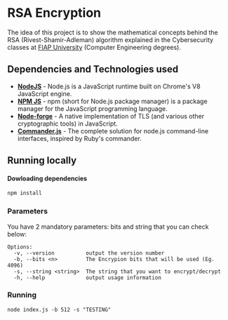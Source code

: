 # RSA Encryption
The idea of this project is to show the mathematical concepts behind the RSA (Rivest-Shamir-Adleman) algorithm explained in the Cybersecurity classes at [FIAP  University](https://www.fiap.com.br/) (Computer Engineering degrees).

## Dependencies and Technologies used

- __[NodeJS](https://nodejs.org/en/)__ - Node.js is a JavaScript runtime built on Chrome's V8 JavaScript engine.
- __[NPM JS](https://www.npmjs.com/)__ - npm (short for Node.js package manager) is a package manager for the JavaScript programming language.
- __[Node-forge](https://www.npmjs.com/package/node-forge)__ - A native implementation of TLS (and various other cryptographic tools) in JavaScript.
- __[Commander.js](https://www.npmjs.com/package/commander)__ - The complete solution for node.js command-line interfaces, inspired by Ruby's commander.

## Running locally

#### Dowloading dependencies
```bash
npm install
```

### Parameters
You have 2 mandatory parameters: bits and string that you can check below:
```
Options:
  -v, --version          output the version number
  -b, --bits <n>         The Encrypion bits that will be used (Eg. 4096)
  -s, --string <string>  The string that you want to encrypt/decrypt
  -h, --help             output usage information
```

### Running
`
node index.js -b 512 -s "TESTING"
`